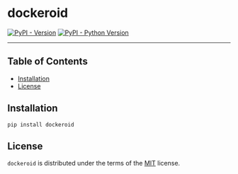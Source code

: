 # dockeroid

[![PyPI - Version](https://img.shields.io/pypi/v/dockeroid.svg)](https://pypi.org/project/dockeroid)
[![PyPI - Python Version](https://img.shields.io/pypi/pyversions/dockeroid.svg)](https://pypi.org/project/dockeroid)

-----

## Table of Contents

- [Installation](#installation)
- [License](#license)

## Installation

```console
pip install dockeroid
```

## License

`dockeroid` is distributed under the terms of the [MIT](https://spdx.org/licenses/MIT.html) license.
